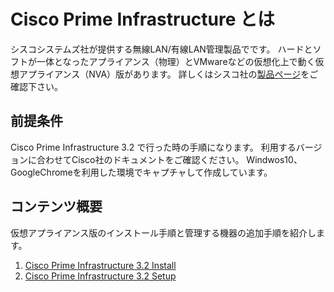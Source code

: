 # Cisco Prime Infrastructure とは
シスコシステムズ社が提供する無線LAN/有線LAN管理製品でです。
ハードとソフトが一体となったアプライアンス（物理）とVMwareなどの仮想化上で動く仮想アプライアンス（NVA）版があります。
詳しくはシスコ社の[製品ページ](https://www.cisco.com/c/ja_jp/products/cloud-systems-management/prime-infrastructure/index.html)をご確認下さい。


## 前提条件
Cisco Prime Infrastructure 3.2 で行った時の手順になります。
利用するバージョンに合わせてCisco社のドキュメントをご確認ください。
Windwos10、GoogleChromeを利用した環境でキャプチャして作成しています。

## コンテンツ概要

仮想アプライアンス版のインストール手順と管理する機器の追加手順を紹介します。

1. [Cisco Prime Infrastructure 3.2 Install](https://github.com/kenchiman/Cisco-Prime-Infrastructure/tree/master/install)
2. [Cisco Prime Infrastructure 3.2 Setup](https://github.com/kenchiman/Cisco-Prime-Infrastructure/tree/master/first-setup)